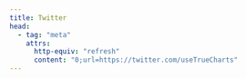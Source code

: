 ```yaml
---
title: Twitter
head:
  - tag: "meta"
    attrs:
      http-equiv: "refresh"
      content: "0;url=https://twitter.com/useTrueCharts"
---
```

